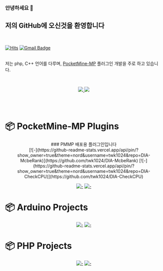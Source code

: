 <!--
**twk1024/twk1024** is a ✨ _special_ ✨ repository because its `README.md` (this file) appears on your GitHub profile.

- 🔭 🌱 👯 🤔 💬 📫 😄 ⚡

-->

### 안녕하세요 👋

## 저의 GitHub에 오신것을 환영합니다
<br>

[![Hits](https://hits.seeyoufarm.com/api/count/incr/badge.svg?url=https%3A%2F%2Fgithub.com%2Ftwk1024&count_bg=%2379C83D&title_bg=%23555555&icon=&icon_color=%23E7E7E7&title=hits&edge_flat=false)](https://hits.seeyoufarm.com)
[![Gmail Badge](https://img.shields.io/badge/Gmail-d14836?style=flat-square&logo=Gmail&logoColor=white&link=mailto:twk1024@diamc.kr)](mailto:twk1024@diamc.kr)
<br>
<br>

저는 php, C++ 언어를 다루며, [PocketMine-MP](https://pmmp.io/) 플러그인 개발을 주로 하고 있습니다.

<br>
<p align="center">
  <a href="#">
    <img src="https://github-readme-stats.vercel.app/api?username=twk1024&show_icons=true&include_all_commits=true&line_height=33&count_private=true&theme=nord" />
    <img src="https://github-readme-stats.vercel.app/api/top-langs?username=twk1024&langs_count=4&count_private=true&theme=nord" />
  </a>
  
  <br>
</p>

<br><br>

# :package: PocketMine-MP Plugins

<div align="center">
  ### PMMP 배포용 플러그인입니다<br>
  [![-](https://github-readme-stats.vercel.app/api/pin/?show_owner=true&theme=nord&username=twk1024&repo=DIA-McbeRank)](https://github.com/twk1024/DIA-McbeRank)
  [![-](https://github-readme-stats.vercel.app/api/pin/?show_owner=true&theme=nord&username=twk1024&repo=DIA-CheckCPU)](https://github.com/twk1024/DIA-CheckCPU)
  
  [![-](https://github-readme-stats.vercel.app/api/pin/?show_owner=true&theme=nord&username=twk1024&repo=DIA-NoDamage)](https://github.com/twk1024/DIA-NoDamage)
  [![-](https://github-readme-stats.vercel.app/api/pin/?show_owner=true&theme=nord&username=twk1024&repo=DIA-Reservation)](https://github.com/twk1024/DIA-Reservation)

</div>

# :package: Arduino Projects
<div align="center">
  
  [![-](https://github-readme-stats.vercel.app/api/pin/?show_owner=true&theme=nord&username=twk1024&repo=BlynkHumidityIoT-2020)](https://github.com/twk1024/BlynkHumidityIoT-2020)
  [![-](https://github-readme-stats.vercel.app/api/pin/?show_owner=true&theme=nord&username=twk1024&repo=BlynkHumidityIoT-2019)](https://github.com/twk1024/BlynkHumidityIoT-2019)
</div>

# :package: PHP Projects
<div align="center">
  
  [![-](https://github-readme-stats.vercel.app/api/pin/?show_owner=true&theme=nord&username=twk1024&repo=McbeRank-Website-API)](https://github.com/twk1024/McbeRank-Website-API)
  [![-](https://github-readme-stats.vercel.app/api/pin/?show_owner=true&theme=nord&username=twk1024&repo=DIA-Plus)](https://github.com/twk1024/DIA-Plus)
</div>
